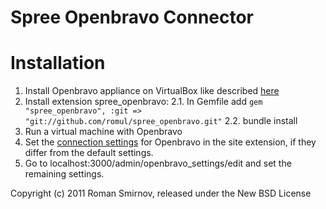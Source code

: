 Spree Openbravo Connector
==============




Installation
============

1. Install Openbravo appliance on VirtualBox like described [here](http://wiki.openbravo.com/wiki/Virtual_appliances#VirtualBox_appliance_2)
2. Install extension spree_openbravo:
   2.1. In Gemfile add `gem "spree_openbravo", :git => "git://github.com/romul/spree_openbravo.git"`
   2.2. bundle install
3. Run a virtual machine with Openbravo
4. Set the [connection settings](https://github.com/romul/spree_openbravo/blob/master/lib/openbravo_configuration.rb#L2..L4) for Openbravo in the site extension, if they differ from the default settings.
5. Go to localhost:3000/admin/openbravo_settings/edit and set the remaining settings.


Copyright (c) 2011 Roman Smirnov, released under the New BSD License
